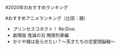 #2020年のおすすめランキング

#おすすめアニメランキング（辻田：親）
- プリンセスコネクト！ Re:Dive.
- 劇場版 鬼滅の刃 無限列車編 
- かぐや様は告らせたい？～天才たちの恋愛頭脳戦～

